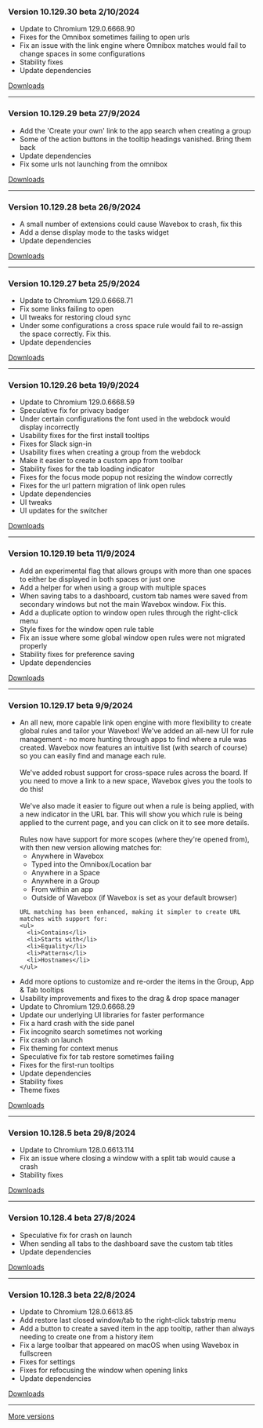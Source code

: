 <h3>Version 10.129.30 beta <span class="date">2/10/2024</span></h3>
<ul>
  <li>Update to Chromium 129.0.6668.90</li>
  <li>Fixes for the Omnibox sometimes failing to open urls</li>
  <li>Fix an issue with the link engine where Omnibox matches would fail to change spaces in some configurations</li>
  <li>Stability fixes</li>
  <li>Update dependencies</li>
</ul>

[Downloads](https://wavebox.io/download/release/10.129.30.3)

---

<h3>Version 10.129.29 beta <span class="date">27/9/2024</span></h3>
<ul>
  <li>Add the 'Create your own' link to the app search when creating a group</li>
  <li>Some of the action buttons in the tooltip headings vanished. Bring them back</li>
  <li>Update dependencies</li>
  <li>Fix some urls not launching from the omnibox</li>
</ul>

[Downloads](https://wavebox.io/download/release/10.129.29.3)

---

<h3>Version 10.129.28 beta <span class="date">26/9/2024</span></h3>
<ul>
  <li>A small number of extensions could cause Wavebox to crash, fix this</li>
  <li>Add a dense display mode to the tasks widget</li>
  <li>Update dependencies</li>
</ul>

[Downloads](https://wavebox.io/download/release/10.129.28.3)

---

<h3>Version 10.129.27 beta <span class="date">25/9/2024</span></h3>
<ul>
  <li>Update to Chromium 129.0.6668.71</li>
  <li>Fix some links failing to open</li>
  <li>UI tweaks for restoring cloud sync</li>
  <li>Under some configurations a cross space rule would fail to re-assign the space correctly. Fix this.</li>
  <li>Update dependencies</li>
</ul>

[Downloads](https://wavebox.io/download/release/10.129.27.3)

---

<h3>Version 10.129.26 beta <span class="date">19/9/2024</span></h3>
<ul>
  <li>Update to Chromium 129.0.6668.59</li>
  <li>Speculative fix for privacy badger</li>
  <li>Under certain configurations the font used in the webdock would display incorrectly</li>
  <li>Usability fixes for the first install tooltips</li>
  <li>Fixes for Slack sign-in</li>
  <li>Usability fixes when creating a group from the webdock</li>
  <li>Make it easier to create a custom app from toolbar</li>
  <li>Stability fixes for the tab loading indicator</li>
  <li>Fixes for the focus mode popup not resizing the window correctly</li>
  <li>Fixes for the url pattern migration of link open rules</li>
  <li>Update dependencies</li>
  <li>UI tweaks</li>
  <li>UI updates for the switcher</li>
</ul>

[Downloads](https://wavebox.io/download/release/10.129.26.3)

---

<h3>Version 10.129.19 beta <span class="date">11/9/2024</span></h3>
<ul>
  <li>Add an experimental flag that allows groups with more than one spaces to either be displayed in both spaces or just one</li>
  <li>Add a helper for when using a group with multiple spaces</li>
  <li>When saving tabs to a dashboard, custom tab names were saved from secondary windows but not the main Wavebox window. Fix this.</li>
  <li>Add a duplicate option to window open rules through the right-click menu</li>
  <li>Style fixes for the window open rule table</li>
  <li>Fix an issue where some global window open rules were not migrated properly</li>
  <li>Stability fixes for preference saving</li>
  <li>Update dependencies</li>
</ul>

[Downloads](https://wavebox.io/download/release/10.129.19.3)

---

<h3>Version 10.129.17 beta <span class="date">9/9/2024</span></h3>
<ul>
  <li>
    An all new, more capable link open engine with more flexibility to
    create global rules and tailor your Wavebox! We've added an all-new UI
    for rule management - no more hunting through apps to find where a rule
    was created. Wavebox now features an intuitive list (with search of course)
    so you can easily find and manage each rule.
    <br /><br />
    We've added robust support for cross-space rules across the board. If you need
    to move a link to a new space, Wavebox gives you the tools to do this!
    <br /><br />
    We've also made it easier to figure out when a rule is being applied, with
    a new indicator in the URL bar. This will show you which rule is being applied
    to the current page, and you can click on it to see more details.
    <br /><br />
    Rules now have support for more scopes (where they're opened from), with then new
    version allowing matches for:
    <ul>
      <li>Anywhere in Wavebox</li>
      <li>Typed into the Omnibox/Location bar</li>
      <li>Anywhere in a Space</li>
      <li>Anywhere in a Group</li>
      <li>From within an app</li>
      <li>Outside of Wavebox (if Wavebox is set as your default browser)</li>
    </ul>

    URL matching has been enhanced, making it simpler to create URL matches with support for:
    <ul>
      <li>Contains</li>
      <li>Starts with</li>
      <li>Equality</li>
      <li>Patterns</li>
      <li>Hostnames</li>
    </ul>
  </li>
  <li>Add more options to customize and re-order the items in the Group, App & Tab tooltips</li>
  <li>Usability improvements and fixes to the drag & drop space manager</li>
  <li>Update to Chromium 129.0.6668.29</li>
  <li>Update our underlying UI libraries for faster performance</li>
  <li>Fix a hard crash with the side panel</li>
  <li>Fix incognito search sometimes not working</li>
  <li>Fix crash on launch</li>
  <li>Fix theming for context menus</li>
  <li>Speculative fix for tab restore sometimes failing</li>
  <li>Fixes for the first-run tooltips</li>
  <li>Update dependencies</li>
  <li>Stability fixes</li>
  <li>Theme fixes</li>
</ul>

[Downloads](https://wavebox.io/download/release/10.129.17.3)

---

<h3>Version 10.128.5 beta <span class="date">29/8/2024</span></h3>
<ul>
  <li>Update to Chromium 128.0.6613.114</li>
  <li>Fix an issue where closing a window with a split tab would cause a crash</li>
  <li>Stability fixes</li>
</ul>

[Downloads](https://wavebox.io/download/release/10.128.5.3)

---

<h3>Version 10.128.4 beta <span class="date">27/8/2024</span></h3>
<ul>
  <li>Speculative fix for crash on launch</li>
  <li>When sending all tabs to the dashboard save the custom tab titles</li>
  <li>Update dependencies</li>
</ul>

[Downloads](https://wavebox.io/download/release/10.128.4.3)

---

<h3>Version 10.128.3 beta <span class="date">22/8/2024</span></h3>
<ul>
  <li>Update to Chromium 128.0.6613.85</li>
  <li>Add restore last closed window/tab to the right-click tabstrip menu</li>
  <li>Add a button to create a saved item in the app tooltip, rather than always needing to create one from a history item</li>
  <li>Fix a large toolbar that appeared on macOS when using Wavebox in fullscreen</li>
  <li>Fixes for settings</li>
  <li>Fixes for refocusing the window when opening links</li>
  <li>Update dependencies</li>
</ul>

[Downloads](https://wavebox.io/download/release/10.128.3.3)

---
[More versions](https://wavebox.io/changelog/beta/)